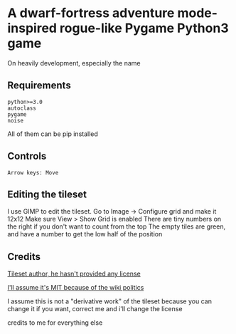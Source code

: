 # A dwarf-fortress adventure mode-inspired rogue-like Pygame Python3 game
On heavily development, especially the name

## Requirements
	python>=3.0
	autoclass
    pygame
    noise
All of them can be pip installed

## Controls
	Arrow keys: Move

## Editing the tileset
I use GIMP to edit the tileset. Go to Image -> Configure grid and make it 12x12
Make sure View > Show Grid is enabled
There are tiny numbers on the right if you don't want to count from the top
The empty tiles are green, and have a number to get the low half of the position

## Credits
[Tileset author, he hasn't provided any license](https://dwarffortresswiki.org/index.php/User:Alloy)

[I'll assume it's MIT because of the wiki politics](https://dwarffortresswiki.org/index.php/User:Alloy)

I assume this is not a "derivative work" of the tileset because you can change it if you want, correct me and i'll change the license

credits to me for everything else